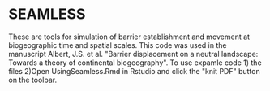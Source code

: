 # SEAMLESS
These are tools for simulation of barrier establishment and movement at biogeographic time and spatial scales. This code was used in the manuscript Albert, J.S. et al. "Barrier displacement on a neutral landscape: Towards a theory of continental biogeography". To use expamle code 1) the files  2)Open UsingSeamless.Rmd in Rstudio and click the "knit PDF" button on the toolbar. 
